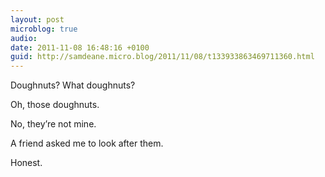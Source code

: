 ```yaml
---
layout: post
microblog: true
audio: 
date: 2011-11-08 16:48:16 +0100
guid: http://samdeane.micro.blog/2011/11/08/t133933863469711360.html
---
```

Doughnuts? What doughnuts?

Oh, those doughnuts.

No, they’re not mine.

A friend asked me to look after them.

Honest.
